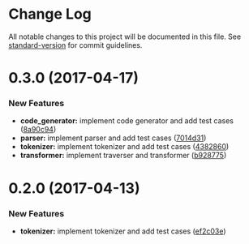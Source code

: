 # Change Log

All notable changes to this project will be documented in this file. See [standard-version](https://github.com/conventional-changelog/standard-version) for commit guidelines.

<a name="0.3.0"></a>
# 0.3.0 (2017-04-17)


### New Features

* **code_generator:** implement code generator and add test cases ([8a90c94](https://bitbucket.org/hanks315/python-super-tiny-compiler/commits/8a90c94))
* **parser:** implement parser and add test cases ([7014d31](https://bitbucket.org/hanks315/python-super-tiny-compiler/commits/7014d31))
* **tokenizer:** implement tokenizer and add test cases ([4382860](https://bitbucket.org/hanks315/python-super-tiny-compiler/commits/4382860))
* **transformer:** implement traverser and transformer ([b928775](https://bitbucket.org/hanks315/python-super-tiny-compiler/commits/b928775))



<a name="0.2.0"></a>
# 0.2.0 (2017-04-13)


### New Features

* **tokenizer:** implement tokenizer and add test cases ([ef2c03e](https://bitbucket.org/hanks315/python-super-tiny-compiler/commits/ef2c03e))

